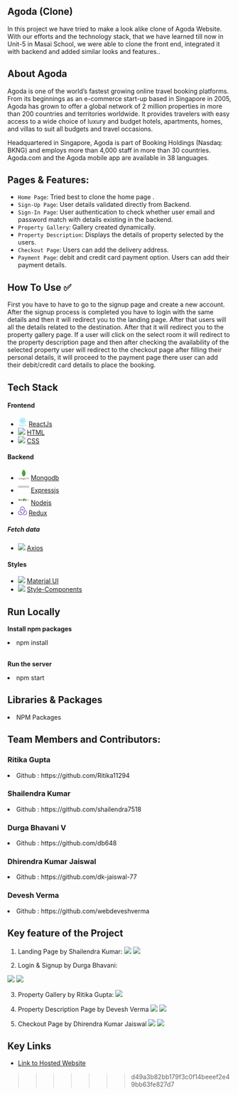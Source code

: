 
## Agoda (Clone)
In this project we have tried to make a look alike clone of Agoda Website. With our efforts and the technology stack, that we have learned till now in Unit-5 in Masai School, we were able to clone the front end, integrated it with backend and added similar looks and features..

## About Agoda
Agoda is one of the world’s fastest growing online travel booking platforms. From its beginnings as an e-commerce start-up based in Singapore in 2005, Agoda has grown to offer a global network of 2 million properties in more than 200 countries and territories worldwide. It provides travelers with easy access to a wide choice of luxury and budget hotels, apartments, homes, and villas to suit all budgets and travel occasions.

Headquartered in Singapore, Agoda is part of Booking Holdings (Nasdaq: BKNG) and employs more than 4,000 staff in more than 30 countries. Agoda.com and the Agoda mobile app are available in 38 languages.

## Pages & Features:

- `Home Page`: Tried best to clone the home page .
- `Sign-Up Page`: User details validated directly from Backend.
- `Sign-In Page`: User authentication to check whether user email and password match with details existing in the backend.
- `Property Gallery`: Gallery created dynamically.
- `Property Description`: Displays the details of property selected by the users.
- `Checkout Page`: Users can add the delivery address.
- `Payment Page`: debit and credit card payment option. Users can add their payment details.

## How To Use ✅

First you have to have to go to the signup page and create a new account. After the signup process is completed you have to login with the same details and then it will redirect you to the landing page. After that users will all the details related to the destination. After that it will redirect you to the property gallery page. If a user will click on the select room it will redirect to the property description page and then after checking the availability of the selected property user will redirect to the checkout page after filling their personal details, it will proceed to the payment page there user can add their debit/credit card details to place the booking. 

## Tech Stack

#### **Frontend**

- <img src="https://raw.githubusercontent.com/devicons/devicon/master/icons/react/react-original-wordmark.svg" width=20/> [ReactJs](https://reactjs.org/)
- <img src="https://cdn-icons-png.flaticon.com/512/226/226269.png" width=20/> [HTML](https://www.w3.org/html/)
- <img src="https://cdn-icons-png.flaticon.com/512/732/732190.png" width=20 /> [CSS](https://www.w3schools.com/css/)

#### **Backend**

- <img src="https://raw.githubusercontent.com/devicons/devicon/master/icons/mongodb/mongodb-original-wordmark.svg" width=25 /> [Mongodb](https://www.mongodb.com/)
- <img src="https://raw.githubusercontent.com/devicons/devicon/master/icons/express/express-original-wordmark.svg" width=25 /> [Expressjs](https://expressjs.com/)
- <img src="https://raw.githubusercontent.com/devicons/devicon/master/icons/nodejs/nodejs-original-wordmark.svg" width=25 /> [Nodejs](https://nodejs.org/en/)
- <img src="https://raw.githubusercontent.com/devicons/devicon/master/icons/redux/redux-original.svg" width=20 /> [Redux](https://redux.js.org)

##### **Fetch data**

- <img src="https://user-images.githubusercontent.com/96018330/161415528-320c0f5a-9235-4c27-bd78-ce361d4b8ffe.png" width=20 /> [Axios](https://www.npmjs.com/package/axios)

#### **Styles**
- <img src="https://www.pngitem.com/pimgs/m/577-5779757_react-material-ui-logo-hd-png-download.png" width=20 /> [Material UI](https://mui.com/)
- <img src="https://cdn-media-1.freecodecamp.org/images/-bmCEVFtIS2uUfrccPhudu7cIVRtoBywTexv" width=20 /> [Style-Components](https://styled-components.com/)

## Run Locally

**Install npm packages**

<li> npm install </li> </br>

**Run the server**

<li> npm start </li>

## Libraries & Packages

<li> NPM Packages </li>

## Team Members and Contributors:
<h3>Ritika Gupta</h3>
<li>Github : https://github.com/Ritika11294</li>
<h3>Shailendra Kumar</h3>
<li>Github : https://github.com/shailendra7518</li>
<h3>Durga Bhavani V</h3>
<li>Github : https://github.com/db648</li>
<h3>Dhirendra Kumar Jaiswal</h3>
<li>Github : https://github.com/dk-jaiswal-77</li>
<h3>Devesh Verma</h3>
<li>Github : https://github.com/webdeveshverma</li>

## Key feature of the Project
1. Landing Page by Shailendra Kumar:
![](https://user-images.githubusercontent.com/87424668/161422371-3ab5850c-9173-4d29-a012-48bc3b9880e6.png)
![](https://user-images.githubusercontent.com/87424668/161422661-fe312dd3-076a-487c-978c-c1f5f44eed97.png)

2. Login & Signup by Durga Bhavani:

![](https://user-images.githubusercontent.com/87424668/161422905-d689c712-66c2-4992-aa38-d200a8741648.png)
![](https://user-images.githubusercontent.com/87424668/161422909-565b0f4e-cd23-4850-ad31-c1cad0653833.png)

3. Property Gallery by Ritika Gupta:
 ![](https://user-images.githubusercontent.com/87424668/161422716-a5914510-65a3-4586-91aa-facd1b051fa0.png)
 
4. Property Description Page by Devesh Verma
![](https://user-images.githubusercontent.com/87424668/161422734-4490de87-7dc6-42ce-a040-2f7d847530a3.png)
![](https://user-images.githubusercontent.com/87424668/161422736-b7351b5a-05e3-4f76-b26d-d7d06a1051b9.png)

5. Checkout Page by Dhirendra Kumar Jaiswal
![](https://user-images.githubusercontent.com/87424668/161422814-0a365da0-6803-478b-9a52-af0e60fc8aa2.png)
![](https://user-images.githubusercontent.com/87424668/161422815-17c4c0fc-23bf-4c17-a1ef-a5c39b0121bf.png)

## Key Links
- [Link to Hosted Website](https://agoda-clone-website.vercel.app/)


>>>>>>> d49a3b82bb179f3c0f14beeef2e49bb63fe827d7
